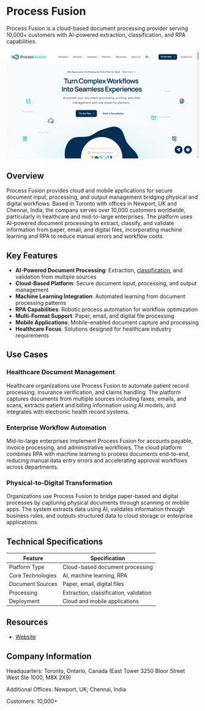 # Process Fusion

Process Fusion is a cloud-based document processing provider serving 10,000+ customers with AI-powered extraction, classification, and RPA capabilities.

![Process Fusion](assets\process-fusion.png)


## Overview

Process Fusion provides cloud and mobile applications for secure document input, processing, and output management bridging physical and digital workflows. Based in Toronto with offices in Newport, UK and Chennai, India, the company serves over 10,000 customers worldwide, particularly in healthcare and mid-to-large enterprises. The platform uses AI-powered document processing to extract, classify, and validate information from paper, email, and digital files, incorporating machine learning and RPA to reduce manual errors and workflow costs.

## Key Features

- **AI-Powered Document Processing**: Extraction, [classification](../../capabilities/classification/index.md), and validation from multiple sources
- **Cloud-Based Platform**: Secure document input, processing, and output management
- **Machine Learning Integration**: Automated learning from document processing patterns
- **RPA Capabilities**: Robotic process automation for workflow optimization
- **Multi-Format Support**: Paper, email, and digital file processing
- **Mobile Applications**: Mobile-enabled document capture and processing
- **Healthcare Focus**: Solutions designed for healthcare industry requirements

## Use Cases

### Healthcare Document Management
Healthcare organizations use Process Fusion to automate patient record processing, insurance verification, and claims handling. The platform captures documents from multiple sources including faxes, emails, and scans, extracts patient and billing information using AI models, and integrates with electronic health record systems.

### Enterprise Workflow Automation
Mid-to-large enterprises implement Process Fusion for accounts payable, invoice processing, and administrative workflows. The cloud platform combines RPA with machine learning to process documents end-to-end, reducing manual data entry errors and accelerating approval workflows across departments.

### Physical-to-Digital Transformation
Organizations use Process Fusion to bridge paper-based and digital processes by capturing physical documents through scanning or mobile apps. The system extracts data using AI, validates information through business rules, and outputs structured data to cloud storage or enterprise applications.

## Technical Specifications

| Feature | Specification |
|---------|---------------|
| Platform Type | Cloud-based document processing |
| Core Technologies | AI, machine learning, RPA |
| Document Sources | Paper, email, digital files |
| Processing | Extraction, classification, validation |
| Deployment | Cloud and mobile applications |


## Resources

- [Website](https://www.processfusion.com)

## Company Information

Headquarters: Toronto, Ontario, Canada (East Tower 3250 Bloor Street West Ste 1000, M8X 2X9)

Additional Offices: Newport, UK; Chennai, India

Customers: 10,000+ 